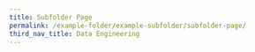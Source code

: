 ```yaml
---
title: Subfolder Page
permalink: /example-folder/example-subfolder/subfolder-page/
third_nav_title: Data Engineering
---
```

